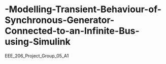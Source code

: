 # -Modelling-Transient-Behaviour-of-Synchronous-Generator-Connected-to-an-Infinite-Bus-using-Simulink
EEE_206_Project_Group_05_A1
